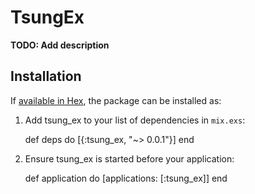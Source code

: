 # TsungEx

**TODO: Add description**

## Installation

If [available in Hex](https://hex.pm/docs/publish), the package can be installed as:

  1. Add tsung_ex to your list of dependencies in `mix.exs`:

        def deps do
          [{:tsung_ex, "~> 0.0.1"}]
        end

  2. Ensure tsung_ex is started before your application:

        def application do
          [applications: [:tsung_ex]]
        end
